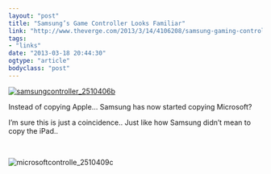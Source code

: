 ```yaml
---
layout: "post"
title: "Samsung’s Game Controller Looks Familiar"
link: "http://www.theverge.com/2013/3/14/4106208/samsung-gaming-controller-looks-like-xbox-360"
tags: 
- "links"
date: "2013-03-18 20:44:30"
ogtype: "article"
bodyclass: "post"
---
```


[![samsungcontroller_2510406b](http://cdn.rogerstringer.com/wp-content/uploads/2013/03/samsungcontroller_2510406b.jpg)](http://cdn.rogerstringer.com/wp-content/uploads/2013/03/samsungcontroller_2510406b.jpg)

Instead of copying Apple… Samsung has now started copying Microsoft?

I’m sure this is just a coincidence.. Just like how Samsung didn’t mean to copy the iPad..

 

![microsoftcontrolle_2510409c](http://cdn.rogerstringer.com/wp-content/uploads/2013/03/microsoftcontrolle_2510409c.jpg)